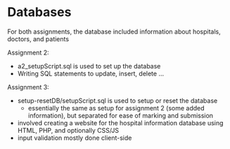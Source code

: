 # Databases
For both assignments, the database included information about hospitals, doctors, and patients  

Assignment 2:  
- a2_setupScript.sql is used to set up the database
- Writing SQL statements to update, insert, delete ...

Assignment 3:  
- setup-resetDB/setupScript.sql is used to setup or reset the database
    - essentially the same as setup for assignment 2 (some added information), but separated for ease of marking and submission
- involved creating a website for the hospital information database using HTML, PHP, and optionally CSS/JS
- input validation mostly done client-side